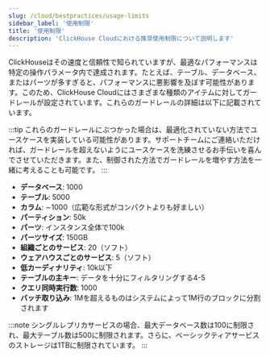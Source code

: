 ```yaml
---
slug: /cloud/bestpractices/usage-limits
sidebar_label: '使用制限'
title: '使用制限'
description: 'ClickHouse Cloudにおける推奨使用制限について説明します'
---
```


ClickHouseはその速度と信頼性で知られていますが、最適なパフォーマンスは特定の操作パラメータ内で達成されます。たとえば、テーブル、データベース、またはパーツが多すぎると、パフォーマンスに悪影響を及ぼす可能性があります。このため、ClickHouse Cloudにはさまざまな種類のアイテムに対してガードレールが設定されています。これらのガードレールの詳細は以下に記載されています。

:::tip
これらのガードレールにぶつかった場合は、最適化されていない方法でユースケースを実装している可能性があります。サポートチームにご連絡いただければ、ガードレールを超えないようにユースケースを洗練させるお手伝いを喜んでさせていただきます。また、制御された方法でガードレールを増やす方法を一緒に考えることも可能です。 
:::

- **データベース**: 1000
- **テーブル**: 5000
- **カラム**: ∼1000（広範な形式がコンパクトよりも好ましい）
- **パーティション**: 50k
- **パーツ**: インスタンス全体で100k
- **パーツサイズ**: 150GB
- **組織ごとのサービス**: 20（ソフト）
- **ウェアハウスごとのサービス**: 5（ソフト）
- **低カーディナリティ**: 10k以下
- **テーブルの主キー**: データを十分にフィルタリングする4-5
- **クエリ同時実行数**: 1000
- **バッチ取り込み**: 1Mを超えるものはシステムによって1M行のブロックに分割されます

:::note
シングルレプリカサービスの場合、最大データベース数は100に制限され、最大テーブル数は500に制限されます。さらに、ベーシックティアサービスのストレージは1TBに制限されています。
:::
